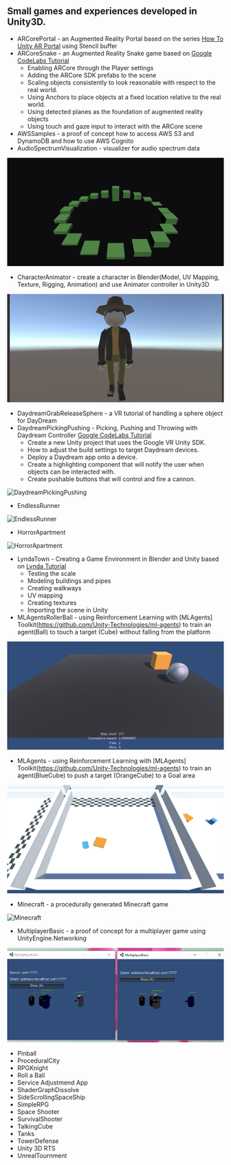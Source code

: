 ## Small games and experiences developed in Unity3D.
* ARCorePortal - an Augmented Reality Portal based on the series [How To Unity AR Portal](https://www.youtube.com/playlist?list=PLKIKuXdn4ZMhwJmPnYI0e7Ixv94ZFPvEP) using Stencil buffer
* ARCoreSnake - an Augmented Reality Snake game based on [Google CodeLabs Tutorial](https://codelabs.developers.google.com/codelabs/arcore-intro/index.html?index=..%2F..io2018#0)
    * Enabling ARCore through the Player settings
    * Adding the ARCore SDK prefabs to the scene
    * Scaling objects consistently to look reasonable with respect to the real world.
    * Using Anchors to place objects at a fixed location relative to the real world.
    * Using detected planes as the foundation of augmented reality objects
    * Using touch and gaze input to interact with the ARCore scene
* AWSSamples - a proof of concept how to access AWS S3 and DynamoDB and how to use AWS Cognito
* AudioSpectrumVisualization - visualizer for audio spectrum data

![AudioSpectrumVisualization](images/AudioSpectrumVisualization.gif)

* CharacterAnimator - create a character in Blender(Model, UV Mapping, Texture, Rigging, Animation) and use Animator controller in Unity3D

![CharacterAnimator](images/CharacterAnimator.gif)

* DaydreamGrabReleaseSphere	- a VR tutorial of handling a sphere object for DayDream
* DaydreamPickingPushing - Picking, Pushing and Throwing with Daydream Controller [Google CodeLabs Tutorial](https://codelabs.developers.google.com/codelabs/daydream-picking-pushing/index.html?index=..%2F..%2Findex#0)
    * Create a new Unity project that uses the Google VR Unity SDK.    
    * How to adjust the build settings to target Daydream devices.
    * Deploy a Daydream app onto a device.
    * Create a highlighting component that will notify the user when objects can be interacted with.
    * Create pushable buttons that will control and fire a cannon.
    
![DaydreamPickingPushing](images/DaydreamPickingPushing.gif)

* EndlessRunner

![EndlessRunner](images/EndlessRunner.gif)

* HorrorApartment

![HorrorApartment](images/HorrorApartment.gif)

* LyndaTown - Creating a Game Environment in Blender and Unity based on [Lynda Tutorial](https://www.lynda.com/Blender-tutorials/Creating-Game-Environment-Blender/380259-2.html)
    * Testing the scale
    * Modeling buildings and pipes
    * Creating walkways
    * UV mapping
    * Creating textures
    * Importing the scene in Unity
* MLAgentsRollerBall - using Reinforcement Learning with [MLAgents] Toolkit(https://github.com/Unity-Technologies/ml-agents) to train an agent(Ball) to touch a target (Cube) without falling from the platform

![MLAgentsRollerBall](images/MLAgentsRollerBall.gif)

* MLAgents - using Reinforcement Learning with [MLAgents] Toolkit(https://github.com/Unity-Technologies/ml-agents) to train an agent(BlueCube) to push a target (OrangeCube) to a Goal area

![MLAgentsPushBlock](images/MLAgentsPushBlock.gif)

* Minecraft - a procedurally generated Minecraft game

![Minecraft](images/Minecraft.gif)

* MultiplayerBasic - a proof of concept for a multiplayer game using UnityEngine.Networking

![MultiplayerBasic](images/MultiplayerBasic.gif)

* Pinball
* ProceduralCity
* RPGKnight
* Roll a Ball
* Service Adjustmend App
* ShaderGraphDissolve
* SideScrollingSpaceShip
* SimpleRPG
* Space Shooter
* SurvivalShooter
* TalkingCube
* Tanks
* TowerDefense
* Unity 3D RTS
* UnrealTournment

